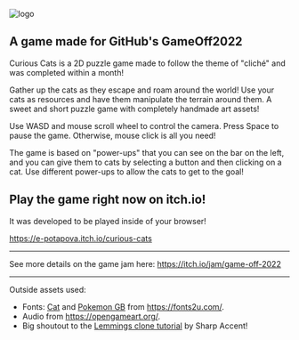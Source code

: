 ![logo](https://img.itch.zone/aW1nLzEwNjY2OTI1LnBuZw==/original/%2FT6l5K.png)
## A game made for GitHub's GameOff2022

Curious Cats is a 2D puzzle game made to follow the theme of "cliché" and was completed within a month!

Gather up the cats as they escape and roam around the world! Use your cats as resources and have them manipulate the terrain around them. A sweet and short puzzle game with completely handmade art assets!

Use WASD and mouse scroll wheel to control the camera. Press Space to pause the game. Otherwise, mouse click is all you need!

The game is based on "power-ups" that you can see on the bar on the left, and you can give them to cats by selecting a button and then clicking on a cat. Use different power-ups to allow the cats to get to the goal!


## Play the game right now on itch.io!
It was developed to be played inside of your browser!

https://e-potapova.itch.io/curious-cats

***
See more details on the game jam here:
https://itch.io/jam/game-off-2022

***
Outside assets used:
- Fonts: [Cat](https://fonts2u.com/cat.font) and [Pokemon GB](https://fonts2u.com/pokemon-gb.font) from https://fonts2u.com/.
- Audio from https://opengameart.org/.
- Big shoutout to the [Lemmings clone tutorial](https://www.youtube.com/playlist?list=PL1bPKmY0c-wlQlkisK1DKXpsafSmDv7FI) by Sharp Accent!
